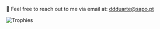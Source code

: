 📧 Feel free to reach out to me via email at: ddduarte@sapo.pt


![Trophies](https://github-profile-trophy.vercel.app/?username=DuarteSJ)
